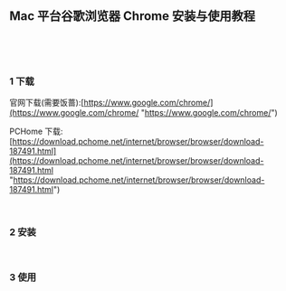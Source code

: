 ## Mac 平台谷歌浏览器 Chrome 安装与使用教程  

​    

​    

### 1 下载  

官网下载(需要饭蔷):[https://www.google.com/chrome/](https://www.google.com/chrome/ "https://www.google.com/chrome/")   

PCHome 下载: [https://download.pchome.net/internet/browser/browser/download-187491.html](https://download.pchome.net/internet/browser/browser/download-187491.html "https://download.pchome.net/internet/browser/browser/download-187491.html")  

​    

### 2 安装  

​    

### 3 使用  

